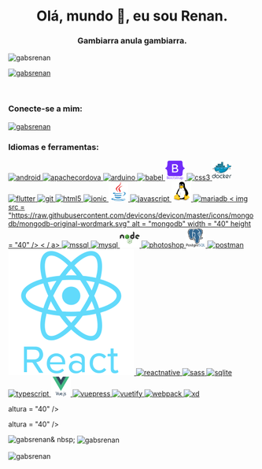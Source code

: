 <h1 align = "center"> Olá, mundo 👋, eu sou Renan. </h1>
<h3 align = "center"> Gambiarra anula gambiarra. </h3>

<p align = "left"> <img src = "https : //komarev.com/ghpvc/? username = gabsrenan & label = Profile% 20views & color = 0e75b6 & style = flat "alt =" gabsrenan "/> </p>

<p align =" left "> <a href =" https: // github.com/ryo-ma/github-profile-trophy"><img src = "https://github-profile-trophy.vercel.app/?username=gabsrenan" alt = "gabsrenan" /> </a> </p>

<p align = "left"> <a href="https://twitter.com/" target="blank"> <img src = "https://img.shields.io/twitter/follow /? logo = twitter & style = for-the-badge "alt =""/> </a> </p>

<h3 align =" left "> Conecte-se a mim: </h3>
<p align =" left ">
<a href="https://instagram.com/gabsrenan" target="blank"> <img align = "center" src = "https://cdn.jsdelivr.net/npm/simple-icons@3.0.1 /icons/instagram.svg "alt =" gabsrenan "height =" 30 "width =" 40 "/> </a>
</p>

<h3 align =" left "> Idiomas e ferramentas: </h3>
<p align = "left"> <a href="https://developer.android.com" target="_blank"> <img src = "https://raw.githubusercontent.com/devicons/devicon/master/ icons / android / android-original-wordmark.svg "alt =" android "width =" 40 "height =" 40 "/> </a> <a href =" https://cordova.apache.org/ "target = "_ blank"> <img src = "https://www.vectorlogo.zone/logos/apache_cordova/apache_cordova-icon.svg" alt = "apachecordova" width = "40" height = "40" /> </ a > <a href="https://www.arduino.cc/" target="_blank"> <img src = "https://cdn.worldvectorlogo.com/logos/arduino-1.svg" alt = "arduino "width = "40" height = "40" /> </a> <a href="https://babeljs.io/" target="_blank"> <img src = "https://www.vectorlogo.zone /logos/babeljs/babeljs-icon.svg "alt =" babel "width =" 40 "height =" 40 "/> </a> <a href =" https://getbootstrap.com "target =" _ blank " > <img src = "https://raw.githubusercontent.com/devicons/devicon/master/icons/bootstrap/bootstrap-plain-wordmark.svg" alt = "bootstrap" width = "40" height = "40" / > </a> <a href="https://www.w3schools.com/css/" target="_blank"> <img src = "https: //raw.githubusercontent.com / devicons / devicon / master / icons / css3 / css3-original-wordmark.svg "alt =" css3 "width =" 40 "height =" 40 "/> </a> <a href =" https: // www.docker.com/ "target =" _ blank "> <img src =" https://raw.githubusercontent.com/devicons/devicon/master/icons/docker/docker-original-wordmark.svg "alt =" docker "width =" 40 "height =" 40 "/> </a> <a href="https://flutter.dev" target="_blank"> <img src =" https://www.vectorlogo.zone /logos/flutterio/flutterio-icon.svg "alt =" flutter "width =" 40 "height =" 40 "/> </a> <a href =" https://git-scm.com/ "target = "_blank"><img src = "https://www.vectorlogo.zone/logos/git-scm/git-scm-icon.svg" alt = "git" width = "40" height = "40" /> </a> <a href="https://www.w3.org/html/" target="_blank"> <img src = "https://raw.githubusercontent.com/devicons/devicon/master/icons/html5/html5 -original-wordmark.svg "alt =" html5 "width =" 40 "height =" 40 "/> </a> <a href="https://ionicframework.com" target="_blank"> <img src = "https://upload.wikimedia.org/wikipedia/commons/d/d1/Ionic_Logo.svg" alt = "ionic" width = "40" height = "40" /> </a> <a href = " https://www.java.com "target = "_ blank"> <img src = "https://raw.githubusercontent.com/devicons/devicon/master/icons/java/java-original.svg" alt = "java" width = "40" height = " 40 "/> </a> <a href="https://developer.mozilla.org/en-US/docs/Web/JavaScript" target="_blank"> <img src =" https: // raw. githubusercontent.com/devicons/devicon/master/icons/javascript/javascript-original.svg "alt =" javascript "width =" 40 "height =" 40 "/> </a> <a href =" https: // www.linux.org/ "target =" _ blank "> <img src =" https://raw.githubusercontent.com/devicons/devicon/master/icons/linux/linux-original.svg "alt =" linux "largura = "40"height = "40" /> </a> <a href="https://mariadb.org/" target="_blank"> <img src = "https://www.vectorlogo.zone/logos/mariadb/ mariadb-icon.svg "alt =" mariadb "width =" 40 "height =" 40 "/> </a> <a href="https://www.mongodb.com/" target="_blank"> < img src = "https://raw.githubusercontent.com/devicons/devicon/master/icons/mongodb/mongodb-original-wordmark.svg" alt = "mongodb" width = "40" height = "40" /> < / a> <a href="https://www.microsoft.com/en-us/sql-server" target="_blank"> <img src = "https://cdn.worldvectorlogo.com/logos/microsoft -sql-server.svg "alt = "mssql" width = "40" height = "40" /> </a> <a href="https://www.mysql.com/" target="_blank"> <img src = "https: //raw.githubusercontent.com/devicons/devicon/master/icons/mysql/mysql-original-wordmark.svg "alt =" mysql "width =" 40 "height =" 40 "/> </a> <a href = "https://nodejs.org" target = "_ blank"> <img src = "https://raw.githubusercontent.com/devicons/devicon/master/icons/nodejs/nodejs-original-wordmark.svg" alt = "nodejs" width = "40" height = "40" /> </a> <a href="https://www.photoshop.com/en" target="_blank"> <img src = "https: //cru.githubusercontent.com/devicons/devicon/master/icons/photoshop/photoshop-line.svg "alt =" photoshop "width =" 40 "height =" 40 "/> </a> <a href =" https: // www.postgresql.org "target =" _ blank "> <img src =" https://raw.githubusercontent.com/devicons/devicon/master/icons/postgresql/postgresql-original-wordmark.svg "alt =" postgresql " width = "40" height = "40" /> </a> <a href="https://postman.com" target="_blank"> <img src = "https://www.vectorlogo.zone/ logos / getpostman / getpostman-icon.svg "alt =" postman "width =" 40 "height =" 40 "/> </a> <a href =" https://reactjs.org/ "target = "_ blank"> <img src = "https://raw.githubusercontent.com/devicons/devicon/master/icons/react/react-original-wordmark.svg" alt = "react" largura = "40" altura = "40" /> </a> <a href="https://reactnative.dev/" target="_blank"> <img src = "https://reactnative.dev/img/header_logo.svg" alt = "reactnative" width = "40" height = "40" /> </a> <a href="https://sass-lang.com" target="_blank"> <img src = "https: // raw.githubusercontent.com/devicons/devicon/master/icons/sass/sass-original.svg "alt =" sass "width =" 40 "height =" 40 "/> </a> <a href ="https://www.sqlite.org/ "target =" _ blank "> <img src =" https://www.vectorlogo.zone/logos/sqlite/sqlite-icon.svg "alt =" sqlite "width =" 40 "height =" 40 "/> </a> <a href="https://www.typescriptlang.org/" target="_blank"> <img src =" https://raw.githubusercontent.com/ devicons / devicon / master / icons / typescript / typescript-original.svg "alt =" typescript "width =" 40 "height =" 40 "/> </a> <a href =" https://vuejs.org/ "target =" _ blank "> <img src =" https://raw.githubusercontent.com/devicons/devicon/master/icons/vuejs/vuejs-original-wordmark.svg "alt =" vuejs "width =" 40 " altura = "40"/> </a> <a href="https://vuepress.vuejs.org/" target="_blank"> <img src = "https://raw.githubusercontent.com/AliasIO/wappalyzer/master/src /drivers/webextension/images/icons/VuePress.svg "alt =" vuepress "width =" 40 "height =" 40 "/> </a> <a href =" https://vuetifyjs.com/en/ " target = "_ blank"> <img src = "https://bestofjs.org/logos/vuetify.svg" alt = "vuetify" width = "40" height = "40" /> </a> <a href = "https://webpack.js.org" target = "_ blank"> <img src = "https: //raw.githubusercontent.com / devicons / devicon / d00d0969292a6569d45b06d3f350f463a0107b0d / icons / webpack / webpack-original-wordmark.svg "alt =" webpack "width =" 40 "height =" 40 "/> </a> <a href =" https: // www.adobe.com/products/xd.html "target =" _ blank "> <img src =" https://cdn.worldvectorlogo.com/logos/adobe-xd.svg "alt =" xd "width =" 40 "height =" 40 "/> </a> </p>altura = "40" /> </a> </p>altura = "40" /> </a> </p>

<p> <img align = "left" src = "https://github-readme-stats.vercel.app/api/top-langs?username=gabsrenan&show_icons=true&locale=en&layout=compact" alt = "gabsrenan" /> </p>

<p> & nbsp; <img align = "center" src = "https://github-readme-stats.vercel.app/api?username=gabsrenan&show_icons=true&locale=en" alt = "gabsrenan" /> </p>

<p> <img align = "center" src = "https://github-readme-streak-stats.herokuapp.com/?user=gabsrenan&" alt = "gabsrenan" /> </p>
